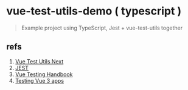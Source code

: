 # vue-test-utils-demo ( typescript )

> Example project using TypeScript, Jest + vue-test-utils together



## refs
1. [Vue Test Utils Next](https://next.vue-test-utils.vuejs.org/guide/)
2. [JEST](https://jestjs.io/docs/getting-started)
3. [Vue Testing Handbook](https://lmiller1990.github.io/vue-testing-handbook/v3/)
4. [Testing Vue 3 apps](https://youtube.com/playlist?list=PLC2LZCNWKL9ahK1IoODqYxKu5aA9T5IOA)